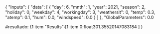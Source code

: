 {
  "Inputs": {
    "data": [
      {
        "day": 6,
        "mnth": 1,
        "year": 2021,
        "season": 2,
        "holiday": 0,
        "weekday": 4,
        "workingday": 3,
        "weathersit": 0,
        "temp": 0.3,
        "atemp": 0.1,
        "hum": 0.0,
        "windspeed": 0.0
      }
    ]
  },
  "GlobalParameters": 0.0

#resultado:
{1 item
"Results":[1 item
0:float301.35520147083184
]
}
